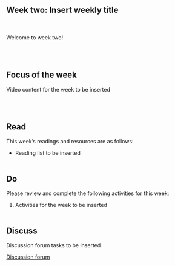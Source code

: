 ## Week two: Insert weekly title
<br/><br/>
Welcome to week two!

<br/><br/>
## Focus of the week

Video content for the week to be inserted

<br/><br/>
## Read

This week’s readings and resources are as follows:
* Reading list to be inserted
<br/><br/>
## Do

Please review and complete the following activities for this week:

1. Activities for the week to be inserted
<br/><br/>
## Discuss

Discussion forum tasks to be inserted

<a class="btn btn-primary" href="https://www.edudialogue.org/forum/"><i class="fa fa-home"></i> Discussion forum</a>
